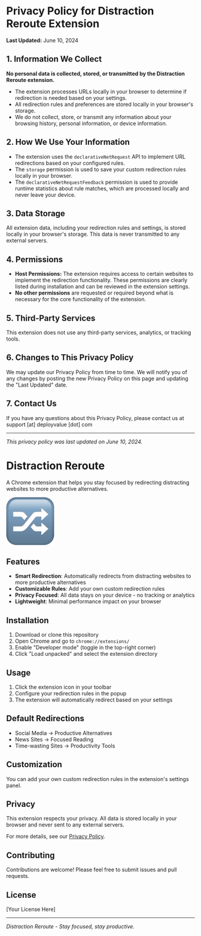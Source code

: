 # Privacy Policy for Distraction Reroute Extension

**Last Updated:** June 10, 2024

## 1. Information We Collect

**No personal data is collected, stored, or transmitted by the Distraction Reroute extension.**

- The extension processes URLs locally in your browser to determine if redirection is needed based on your settings.
- All redirection rules and preferences are stored locally in your browser's storage.
- We do not collect, store, or transmit any information about your browsing history, personal information, or device information.

## 2. How We Use Your Information

- The extension uses the `declarativeNetRequest` API to implement URL redirections based on your configured rules.
- The `storage` permission is used to save your custom redirection rules locally in your browser.
- The `declarativeNetRequestFeedback` permission is used to provide runtime statistics about rule matches, which are processed locally and never leave your device.

## 3. Data Storage

All extension data, including your redirection rules and settings, is stored locally in your browser's storage. This data is never transmitted to any external servers.

## 4. Permissions

- **Host Permissions:** The extension requires access to certain websites to implement the redirection functionality. These permissions are clearly listed during installation and can be reviewed in the extension settings.
- **No other permissions** are requested or required beyond what is necessary for the core functionality of the extension.

## 5. Third-Party Services

This extension does not use any third-party services, analytics, or tracking tools.

## 6. Changes to This Privacy Policy

We may update our Privacy Policy from time to time. We will notify you of any changes by posting the new Privacy Policy on this page and updating the "Last Updated" date.

## 7. Contact Us

If you have any questions about this Privacy Policy, please contact us at support [at] deployvalue [dot] com

---

*This privacy policy was last updated on June 10, 2024.*

# Distraction Reroute

A Chrome extension that helps you stay focused by redirecting distracting websites to more productive alternatives.

![Extension Icon](icon128.png)

## Features

- **Smart Redirection**: Automatically redirects from distracting websites to more productive alternatives
- **Customizable Rules**: Add your own custom redirection rules
- **Privacy Focused**: All data stays on your device - no tracking or analytics
- **Lightweight**: Minimal performance impact on your browser

## Installation

1. Download or clone this repository
2. Open Chrome and go to `chrome://extensions/`
3. Enable "Developer mode" (toggle in the top-right corner)
4. Click "Load unpacked" and select the extension directory

## Usage

1. Click the extension icon in your toolbar
2. Configure your redirection rules in the popup
3. The extension will automatically redirect based on your settings

## Default Redirections

- Social Media → Productive Alternatives
- News Sites → Focused Reading
- Time-wasting Sites → Productivity Tools

## Customization

You can add your own custom redirection rules in the extension's settings panel.

## Privacy

This extension respects your privacy. All data is stored locally in your browser and never sent to any external servers.

For more details, see our [Privacy Policy](PRIVACY.md).

## Contributing

Contributions are welcome! Please feel free to submit issues and pull requests.

## License

[Your License Here]

---

*Distraction Reroute - Stay focused, stay productive.*
